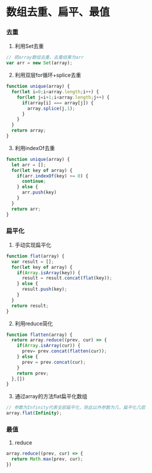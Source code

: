 # 数组去重、扁平、最值

### 去重
1. 利用Set去重
```javascript
// 把array数组去重，去重结果为arr
var arr = new Set(array);
```
2. 利用双层for循环+splice去重
```javascript
function unique(array) {
  for(let i=0;i<array.length;i++) {
    for(let j=i+1;i<array.length;j++) {
      if(array[i] === array[j]) {
        array.splice(j,1);
      }
    }
  }
  return array;
}
```
3. 利用indexOf去重
```javascript
function unique(array) {
  let arr = [];
  for(let key of array) {
    if(arr.indexOf(key) >= 0) {
      continue;
    } else {
      arr.push(key)
    }
  }
  return arr;
}
```

### 扁平化

1. 手动实现扁平化
```javascript
function flat(array) {
  var result = [];
  for(let key of array) {
    if(Array.isArray(key)) {
      result = result.concat(flat(key));
    } else {
      result.push(key);
    }
  }
  return result;
}
```
2. 利用reduce简化
```javascript
function flatten(array) {
  return array.reduce((prev, cur) => {
    if(Array.isArray(cur)) {
      prev= prev.concat(flatten(cur));
    } else {
      prev = prev.concat(cur);
    }
    return prev;
  },[])
}
```
3. 通过array的方法flat扁平化数组
```javascript
// 参数为Infinity代表全部扁平化，除此以外参数为几，扁平化几层
array.flat(Infinity);
```

### 最值
1. reduce
```javascript
array.reduce((prev, cur) => {
  return Math.max(prev, cur);
})
```